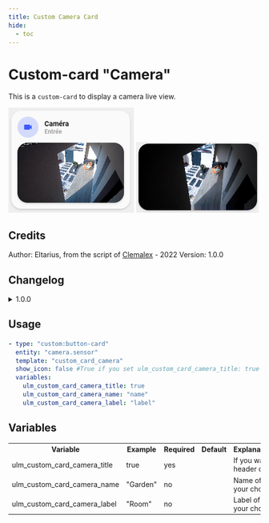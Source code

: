 ```yaml
---
title: Custom Camera Card
hide:
  - toc
---
```

<!-- markdownlint-disable MD046 -->

# Custom-card "Camera"

This is a `custom-card` to display a camera live view.

![Screenshot](../../assets/img/screenshot_custom_camera1.png)
![Screenshot](../../assets/img/screenshot_custom_camera2.png)

## Credits

Author: Eltarius, from the script of [Clemalex](https://forum.hacf.fr/t/dashboard-minimalist/5507/183?u=clemalex) - 2022
Version: 1.0.0

## Changelog

<details>
<summary>1.0.0</summary>
Initial release.
</details>

## Usage

```yaml
- type: "custom:button-card"
  entity: "camera.sensor"
  template: "custom_card_camera"
  show_icon: false #True if you set ulm_custom_card_camera_title: true
  variables:
    ulm_custom_card_camera_title: true
    ulm_custom_card_camera_name: "name"
    ulm_custom_card_camera_label: "label"
```

## Variables

<table>
<tr>
<th>Variable</th>
<th>Example</th>
<th>Required</th>
<th>Default</th>
<th>Explanation</th>
</tr>
<tr>
<td>ulm_custom_card_camera_title</td>
<td>true</td>
<td>yes</td>
<td></td>
<td>If you want header card</td>
</tr>
<tr>
<td>ulm_custom_card_camera_name</td>
<td>"Garden"</td>
<td>no</td>
<td></td>
<td>Name of your choice</td>
</tr>
<tr>
<td>ulm_custom_card_camera_label</td>
<td>"Room"</td>
<td>no</td>
<td></td>
<td>Label of your choice</td>
</tr>
</table>
